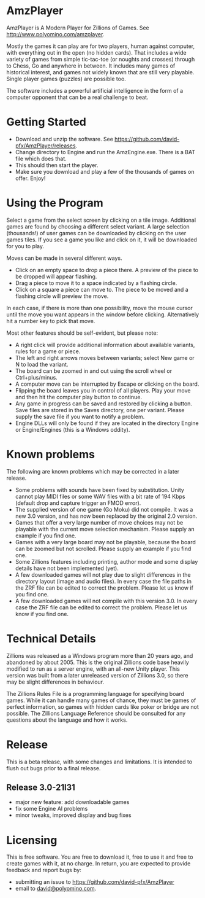 # AmzPlayer

AmzPlayer is A Modern Player for Zillions of Games. See http://www.polyomino.com/amzplayer.

Mostly the games it can play are for two players, human against computer, with everything out in the open (no hidden cards). 
That includes a wide variety of games from simple tic-tac-toe (or noughts and crosses) through to Chess, Go and anywhere in between. 
It includes many games of historical interest, and games not widely known that are still very playable.
Single player games (puzzles) are possible too.

The software includes a powerful artificial intelligence in the form of a computer opponent that can be a real challenge to beat.

# Getting Started

- Download and unzip the software. See https://github.com/david-pfx/AmzPlayer/releases. 
- Change directory to Engine and run the AmzEngine.exe. There is a BAT file which does that.
- This should then start the player. 
- Make sure you download and play a few of the thousands of games on offer. Enjoy!

# Using the Program

Select a game from the select screen by clicking on a tile image.
Additional games are found by choosing a different select variant.
A large selection (thousands!) of user games can be downloaded by clicking on the user games tiles. 
If you see a game you like and click on it, it will be downloaded for you to play.

Moves can be made in several different ways.
- Click on an empty space to drop a piece there. 
A preview of the piece to be dropped will appear flashing.
- Drag a piece to move it to a space indicated by a flashing circle.
- Click on a square a piece can move to.
The piece to be moved and a flashing circle will preview the move.

In each case, if there is more than one possibility, move the mouse cursor until the move you want appears in the window before clicking.
Alternatively hit a number key to pick that move.

Most other features should be self-evident, but please note:
- A right click will provide additional information about available variants, rules for a game or piece.
- The left and right arrows moves between variants; select New game or N to load the variant.
- The board can be zoomed in and out using the scroll wheel or Ctrl+plus/minus.
- A computer move can be interrupted by Escape or clicking on the board.
- Flipping the board leaves you in control of all players.
Play your move and then hit the computer play button to continue.
- Any game in progress can be saved and restored by clicking a button. 
Save files are stored in the Saves directory, one per variant.
Please supply the save file if you want to notify a problem.
- Engine DLLs will only be found if they are located in the directory Engine or Engine/Engines (this is a Windows oddity).

# Known problems

The following are known problems which may be corrected in a later release.
- Some problems with sounds have been fixed by substitution. 
Unity cannot play MIDI files or some WAV files with a bit rate of 194 Kbps (default drop and capture trigger an FMOD error).
- The supplied version of one game (Go Moku) did  not compile.
It was a new 3.0 version, and has now been replaced by the original 2.0 version.
- Games that offer a very large number of move choices may not be playable with the current move selection mechanism.
Please supply an example if you find one.
- Games with a very large board may not be playable, because the board can be zoomed but not scrolled.
Please supply an example if you find one.
- Some Zillions features including printing, author mode and some display details have not been implemented (yet).
- A few downloaded games will not play due to slight differences in the directory layout (image and audio files).
In every case the file paths in the ZRF file can be edited to correct the problem. 
Please let us know if you find one.
- A few downloaded games will not compile with this version 3.0.
In every case the ZRF file can be edited to correct the problem. 
Please let us know if you find one.

# Technical Details

Zillions was released as a Windows program more than 20 years ago, and abandoned by about 2005. 
This is the original Zillions code base heavily modified to run as a server engine, with an all-new Unity player. 
This version was built from a later unreleased version of Zillions 3.0, so there may be slight differences in behaviour. 

The Zillions Rules File is a programming language for specifying board games. 
While it can handle many games of chance, they must be games of perfect information, so games with hidden cards like poker or bridge are not possible.
The Zillions Language Reference should be consulted for any questions about the language and how it works. 

# Release

This is a beta release, with some changes and limitations. 
It is intended to flush out bugs prior to a final release. 

## Release 3.0-21l31
- major new feature: add downloadable games
- fix some Engine AI problems
- minor tweaks, improved display and bug fixes

# Licensing

This is free software. You are free to download it, free to use it and free to create games with it, at no charge.
In return, you are expected to provide feedback and report bugs by:
* submitting an issue to https://github.com/david-pfx/AmzPlayer
* email to david@polyomino.com.
